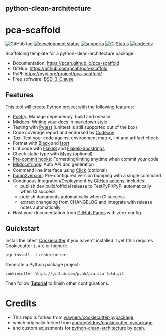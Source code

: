 ## python-clean-architecture

# pca-scaffold

![GitHub tag](https://img.shields.io/github/v/tag/pcah/pca-scaffold)
[![development status](https://img.shields.io/badge/development%20status-alpha-yellow.svg)](https://pypi.org/project/pca-scaffold/)
[![supports](https://img.shields.io/pypi/pyversions/pca-scaffold)]([tox.ini](https://pypi.org/project/pca-scaffold/))
[![CI Status](https://github.com/pcah/pca-scaffold/actions/workflows/check_code_quality.yml/badge.svg)](https://github.com/pcah/pca-scaffold/actions/workflows/check_code_quality.yml)
[![codecov](https://codecov.io/gh/pcah/pca-scaffold/branch/master/graph/badge.svg)](https://codecov.io/gh/pcah/pca-scaffold)

Scaffolding template for a python-clean-architecture package.

* Documentation: <https://pcah.github.io/pca-scaffold>
* GitHub: <https://github.com/pcah/pca-scaffold>
* PyPI: <https://pypi.org/project/pca-scaffold/>
* Free software: [BSD-3-Clause](./LICENSE)

## Features

This tool will create Python project with the following features:

* [Poetry](https://python-poetry.org/): Manage dependency, build and release
* [Mkdocs](https://www.mkdocs.org): Writing your docs in markdown style
* Testing with [Pytest](https://pytest.org) (unittest is still supported out of the box)
* Code coverage report and endorsed by [Codecov](https://codecov.io)
* [Tox](https://tox.readthedocs.io): Test your code against environment matrix, lint and artifact check
* Format with [Black](https://github.com/psf/black) and [Isort](https://github.com/PyCQA/isort)
* Lint code with [Flake8](https://flake8.pycqa.org) and [Flake8-docstrings](https://pypi.org/project/flake8-docstrings/)
* Check static type with [Mypy](http://mypy-lang.org/) (optional)
* [Pre-commit hooks](https://pre-commit.com/): Formatting/linting anytime when commit your code
* [Mkdocstrings](https://mkdocstrings.github.io/): Auto API doc generation
* Command line interface using [Click](https://click.palletsprojects.com/en/8.0.x/) (optional)
* [bump2version](https://github.com/c4urself/bump2version): Pre-configured version bumping with a single command
* Continuous Integration/Deployment by [GitHub actions](https://github.com/features/actions), includes:
  * publish dev build/official release to TestPyPI/PyPI automatically when CI success
  * publish documents automatically when CI success
  * extract changelog from CHANGELOG and integrate with release notes automatically
* Host your documentation from [GitHub Pages](https://pages.github.com) with zero-config

## Quickstart

Install the latest [Cookiecutter](https://cookiecutter.readthedocs.io/en/1.7.2/) if you haven't installed it yet (this requires Cookiecutter `1.4.0` or higher):

```bash
pip install -U cookiecutter
```

Generate a Python package project:

```bash
cookiecutter https://github.com/pcah/pca-scaffold.git
```

Then follow **[Tutorial](https://pcah.github.io/pca-scaffold/tutorial/)** to finish other configurations.

# Credits

* This repo is forked from [waynerv/cookiecutter-pypackage](https://github.com/waynerv/cookiecutter-pypackage),
* which originally forked from [audreyfeldroy/cookiecutter-pypackage](https://github.com/audreyfeldroy/cookiecutter-pypackage),
* and custom adjustments for [python-clean-architecture](https://github.com/pcah/python-clean-architecture) by [pcah](https://github.com/pcah).
